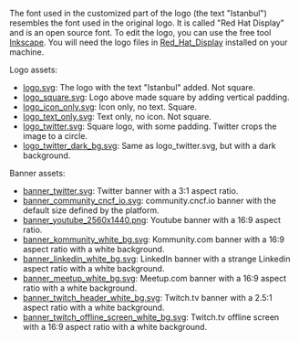 The font used in the customized part of the logo (the text "Istanbul") resembles the font used in the original logo.
It is called "Red Hat Display" and is an open source font.
To edit the logo, you can use the free tool [Inkscape](https://inkscape.org/).
You will need the logo files in [Red_Hat_Display](vendor%2FRed_Hat_Display) installed on your machine.

Logo assets:
- [logo.svg](logo/logo.svg): The logo with the text "Istanbul" added. Not square.
- [logo_square.svg](logo/logo_square.svg): Logo above made square by adding vertical padding.
- [logo_icon_only.svg](logo/logo_icon_only.svg): Icon only, no text. Square.
- [logo_text_only.svg](logo/logo_text_only.svg): Text only, no icon. Not square.
- [logo_twitter.svg](logo/logo_twitter.svg): Square logo, with some padding. Twitter crops the image to a circle.
- [logo_twitter_dark_bg.svg](logo/logo_twitter.svg): Same as logo_twitter.svg, but with a dark background.

Banner assets:
- [banner_twitter.svg](banner/banner_twitter.svg): Twitter banner with a 3:1 aspect ratio.
- [banner_community_cncf_io.svg](banner/banner_community_cncf_io.svg): community.cncf.io banner with the default size defined by the platform.
- [banner_youtube_2560x1440.png](banner/banner_youtube_2560x1440.png): Youtube banner with a 16:9 aspect ratio.
- [banner_kommunity_white_bg.svg](banner/banner_kommunity_white_bg.svg): Kommunity.com banner with a 16:9 aspect ratio with a white background.
- [banner_linkedin_white_bg.svg](banner/banner_linkedin_white_bg.svg): LinkedIn banner with a strange Linkedin aspect ratio with a white background.
- [banner_meetup_white_bg.svg](banner/banner_meetup_white_bg.svg): Meetup.com banner with a 16:9 aspect ratio with a white background.
- [banner_twitch_header_white_bg.svg](banner/banner_twitch_header_white_bg.svg): Twitch.tv banner with a 2.5:1 aspect ratio with a white background.
- [banner_twitch_offline_screen_white_bg.svg](banner/banner_twitch_offline_screen_white_bg.svg): Twitch.tv offline screen with a 16:9 aspect ratio with a white background.
